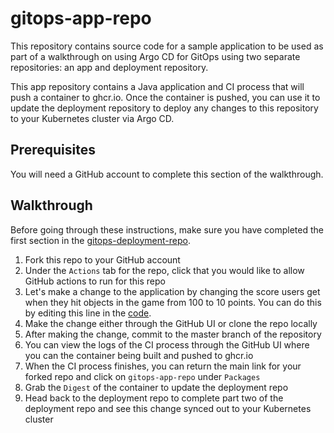 # gitops-app-repo

This repository contains source code for a sample application to be used 
as part of a walkthrough on using Argo CD for GitOps using two separate 
repositories: an app and deployment repository.

This app repository contains a Java application and CI process that will 
push a container to ghcr.io. Once the container is pushed, you can use 
it to update the deployment repository to deploy any changes to this 
repository to your Kubernetes cluster via Argo CD.

## Prerequisites

You will need a GitHub account to complete this section of the walkthrough.

## Walkthrough

Before going through these instructions, make sure you have completed the 
first section in the [gitops-deployment-repo](https://github.com/danielhelfand/gitops-deployment-repo). 

1. Fork this repo to your GitHub account
2. Under the `Actions` tab for the repo, click that you would like to allow 
GitHub actions to run for this repo
3. Let's make a change to the application by changing the score users get when 
they hit objects in the game from 100 to 10 points. You can do this by editing 
this line in the [code](https://github.com/danielhelfand/gitops-app-repo/blob/b8b96a37d7178d78b72dba18c17b4d9147ab4a16/src/main/resources/static/assets/game.js#L130).
4. Make the change either through the GitHub UI or clone the repo locally
5. After making the change, commit to the master branch of the repository
6. You can view the logs of the CI process through the GitHub UI where you can 
the container being built and pushed to ghcr.io
7. When the CI process finishes, you can return the main link for your forked repo 
and click on `gitops-app-repo` under `Packages`
8. Grab the `Digest` of the container to update the deployment repo
9. Head back to the deployment repo to complete part two of the deployment repo and 
see this change synced out to your Kubernetes cluster
